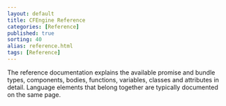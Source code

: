 ```yaml
---
layout: default
title: CFEngine Reference 
categories: [Reference]
published: true
sorting: 40
alias: reference.html
tags: [Reference]
---
```


The reference documentation explains the available promise and bundle types, 
components, bodies, functions, variables, classes and attributes in detail. 
Language elements that belong together are typically documented on the same 
page.
